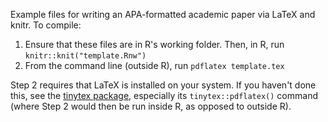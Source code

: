 Example files for writing an APA-formatted academic paper via LaTeX and knitr. To compile:

1. Ensure that these files are in R's working folder. Then, in R, run `knitr::knit("template.Rnw")`
2. From the command line (outside R), run `pdflatex template.tex`

Step 2 requires that LaTeX is installed on your system. If you haven't done this, see the [tinytex package](https://yihui.org/tinytex/), especially its `tinytex::pdflatex()` command (where Step 2 would then be run inside R, as opposed to outside R).
